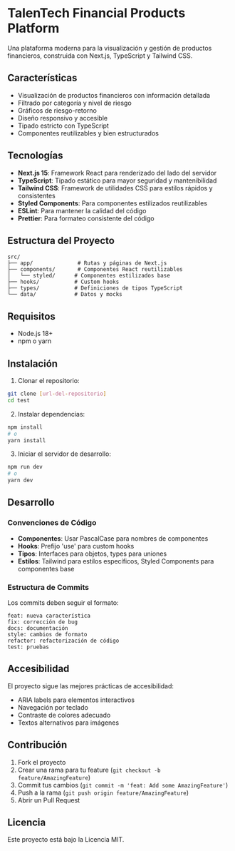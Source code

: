 # TalenTech Financial Products Platform

Una plataforma moderna para la visualización y gestión de productos financieros, construida con Next.js, TypeScript y Tailwind CSS.

## Características

- Visualización de productos financieros con información detallada
- Filtrado por categoría y nivel de riesgo
- Gráficos de riesgo-retorno
- Diseño responsivo y accesible
- Tipado estricto con TypeScript
- Componentes reutilizables y bien estructurados

## Tecnologías

- **Next.js 15**: Framework React para renderizado del lado del servidor
- **TypeScript**: Tipado estático para mayor seguridad y mantenibilidad
- **Tailwind CSS**: Framework de utilidades CSS para estilos rápidos y consistentes
- **Styled Components**: Para componentes estilizados reutilizables
- **ESLint**: Para mantener la calidad del código
- **Prettier**: Para formateo consistente del código

## Estructura del Proyecto

```
src/
├── app/              # Rutas y páginas de Next.js
├── components/       # Componentes React reutilizables
│   └── styled/      # Componentes estilizados base
├── hooks/           # Custom hooks
├── types/           # Definiciones de tipos TypeScript
└── data/            # Datos y mocks
```

## Requisitos

- Node.js 18+
- npm o yarn

## Instalación

1. Clonar el repositorio:
```bash
git clone [url-del-repositorio]
cd test
```

2. Instalar dependencias:
```bash
npm install
# o
yarn install
```

3. Iniciar el servidor de desarrollo:
```bash
npm run dev
# o
yarn dev
```

## Desarrollo

### Convenciones de Código

- **Componentes**: Usar PascalCase para nombres de componentes
- **Hooks**: Prefijo 'use' para custom hooks
- **Tipos**: Interfaces para objetos, types para uniones
- **Estilos**: Tailwind para estilos específicos, Styled Components para componentes base

### Estructura de Commits 

Los commits deben seguir el formato:
```
feat: nueva característica
fix: corrección de bug
docs: documentación
style: cambios de formato
refactor: refactorización de código
test: pruebas
```

## Accesibilidad

El proyecto sigue las mejores prácticas de accesibilidad:
- ARIA labels para elementos interactivos
- Navegación por teclado
- Contraste de colores adecuado
- Textos alternativos para imágenes

## Contribución

1. Fork el proyecto
2. Crear una rama para tu feature (`git checkout -b feature/AmazingFeature`)
3. Commit tus cambios (`git commit -m 'feat: Add some AmazingFeature'`)
4. Push a la rama (`git push origin feature/AmazingFeature`)
5. Abrir un Pull Request

## Licencia

Este proyecto está bajo la Licencia MIT.


